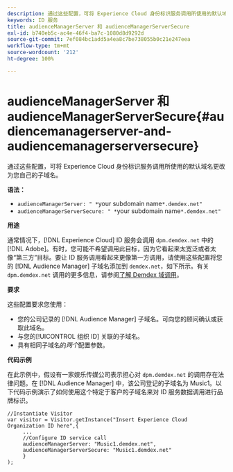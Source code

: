 ```yaml
---
description: 通过这些配置，可将 Experience Cloud 身份标识服务调用所使用的默认域名更改为您自己的子域名。
keywords: ID 服务
title: audienceManagerServer 和 audienceManagerServerSecure
exl-id: b740eb5c-ac4e-46f4-ba7c-1080d8d9292d
source-git-commit: 7ef084bc1add5a4ea8c7be738055b0c21e247eea
workflow-type: tm+mt
source-wordcount: '212'
ht-degree: 100%

---
```


# audienceManagerServer 和 audienceManagerServerSecure{#audiencemanagerserver-and-audiencemanagerserversecure}

通过这些配置，可将 Experience Cloud 身份标识服务调用所使用的默认域名更改为您自己的子域名。

**语法：**

* `audienceManagerServer: " *`your subdomain name`*.demdex.net"`
* `audienceManagerServerSecure: " *`your subdomain name`*.demdex.net"`

**用途**

通常情况下，[!DNL Experience Cloud] ID 服务会调用 `dpm.demdex.net` 中的 [!DNL Adobe]。有时，您可能不希望调用此目标，因为它看起来太宽泛或者太像“第三方”目标。要让 ID 服务调用看起来更像第一方调用，请使用这些配置将您的 [!DNL Audience Manager] 子域名添加到 `demdex.net`，如下所示。有关 `dpm.demdex.net` 调用的更多信息，请参阅[了解 Demdex 域调用](https://experienceleague.adobe.com/docs/audience-manager/user-guide/reference/demdex-calls.html?lang=zh-Hans)。

**要求**

这些配置要求您使用：

* 您的公司记录的 [!DNL Audience Manager] 子域名。可向您的顾问确认或获取此域名。
* 与您的[!UICONTROL 组织 ID] 关联的子域名。
* 具有相同子域名的&#x200B;*两个*&#x200B;配置参数。

**代码示例**

在此示例中，假设有一家娱乐传媒公司表示担心对 `dpm.demdex.net` 的调用存在法律问题。在 [!DNL Audience Manager] 中，该公司登记的子域名为 Music1。以下代码示例演示了如何使用这个特定于客户的子域名来对 ID 服务数据调用进行品牌标识。

```
//Instantiate Visitor 
var visitor = Visitor.getInstance("Insert Experience Cloud Organization ID here",{ 
     ... 
     //Configure ID service call 
     audienceManagerServer: "Music1.demdex.net", 
     audienceManagerServerSecure: "Music1.demdex.net" 
     } 
);
```
